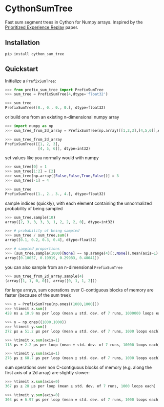 # CythonSumTree 

Fast sum segment trees in Cython for Numpy arrays.  Inspired by the [Prioritized Experience Replay](https://arxiv.org/abs/1511.05952) paper.

## Installation

```
pip install cython_sum_tree
```

## Quickstart 

Initialize a `PrefixSumTree`:

```python
>>> from prefix_sum_tree import PrefixSumTree
>>> sum_tree = PrefixSumTree(4,dtype='float32')

>>> sum_tree
PrefixSumTree([0., 0., 0., 0.], dtype=float32)
```

or build one from an existing n-dimensional numpy array
```python
>>> import numpy as np
>>> sum_tree_from_2d_array = PrefixSumTree(np.array([[1,2,3],[4,5,6]],dtype='int32'))

>>> sum_tree_from_2d_array
PrefixSumTree([[1, 2, 3],
               [4, 5, 6]], dtype=int32)
```

set values like you normally would with numpy 
```python
>>> sum_tree[0] = 1
>>> sum_tree[1:2] = [2]
>>> sum_tree[np.array([False,False,True,False])] = 3
>>> sum_tree[-1] = 4

>>> sum_tree
PrefixSumTree([1., 2., 3., 4.], dtype=float32)
```

sample indices (quickly), with each element containing the unnormalized probability of being sampled
```python
>>> sum_tree.sample(10)
array([2, 3, 3, 3, 3, 1, 2, 2, 2, 0], dtype=int32)

>>> # probability of being sampled
>>> sum_tree / sum_tree.sum() 
array([0.1, 0.2, 0.3, 0.4], dtype=float32)

>>> # sampled proportions
>>> (sum_tree.sample(1000)[None] == np.arange(4)[:,None]).mean(axis=1) 
array([0.10057, 0.19919, 0.29983, 0.40041])
```

you can also sample from an n-dimensional `PrefixSumTree`
```python
>>> sum_tree_from_2d_array.sample(4)
(array([1, 1, 0, 0]), array([0, 1, 1, 2]))
```

for large arrays, sum operations over C-contiguous blocks of memory are faster (because of the sum tree):
```python
>>> x = PrefixSumTree(np.ones((1000,1000)))
>>> %timeit x.sum()
428 ns ± 10.9 ns per loop (mean ± std. dev. of 7 runs, 1000000 loops each)

>>> y = np.ones((1000,1000))
>>> %timeit y.sum()
272 µs ± 51.2 µs per loop (mean ± std. dev. of 7 runs, 1000 loops each)

>>> %timeit x.sum(axis=1)
118 µs ± 2.2 µs per loop (mean ± std. dev. of 7 runs, 10000 loops each)

>>> %timeit y.sum(axis=1)
276 µs ± 68.7 µs per loop (mean ± std. dev. of 7 runs, 1000 loops each)
```

sum operations over non C-contiguous blocks of memory (e.g. along the first axis of a 2d array) are slightly slower: 
```python
>>> %timeit x.sum(axis=0)
367 µs ± 28 µs per loop (mean ± std. dev. of 7 runs, 1000 loops each)

>>> %timeit y.sum(axis=0)
303 µs ± 6.97 µs per loop (mean ± std. dev. of 7 runs, 1000 loops each)
```
